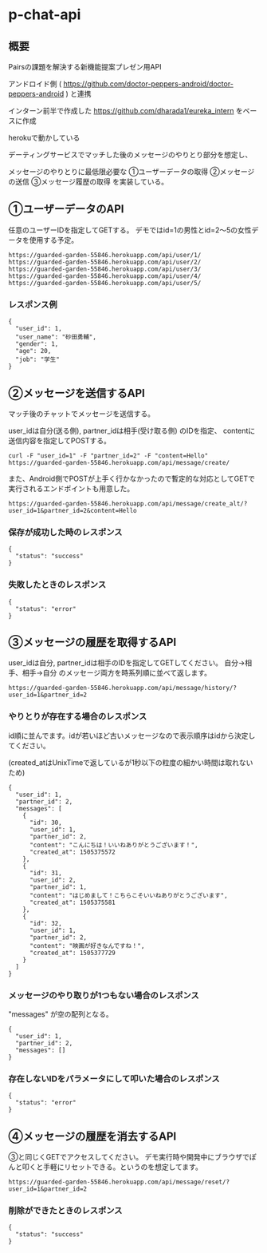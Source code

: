 # p-chat-api

## 概要

Pairsの課題を解決する新機能提案プレゼン用API

アンドロイド側 ( https://github.com/doctor-peppers-android/doctor-peppers-android ) と連携

インターン前半で作成した https://github.com/dharada1/eureka_intern をベースに作成

herokuで動かしている

デーティングサービスでマッチした後のメッセージのやりとり部分を想定し、

メッセージのやりとりに最低限必要な ①ユーザーデータの取得 ②メッセージの送信 ③メッセージ履歴の取得 を実装している。

## ①ユーザーデータのAPI

任意のユーザーIDを指定してGETする。
デモではid=1の男性とid=2〜5の女性データを使用する予定。

~~~
https://guarded-garden-55846.herokuapp.com/api/user/1/
https://guarded-garden-55846.herokuapp.com/api/user/2/
https://guarded-garden-55846.herokuapp.com/api/user/3/
https://guarded-garden-55846.herokuapp.com/api/user/4/
https://guarded-garden-55846.herokuapp.com/api/user/5/
~~~

### レスポンス例

~~~
{
  "user_id": 1,
  "user_name": "砂田勇輔",
  "gender": 1,
  "age": 20,
  "job": "学生"
}
~~~

## ②メッセージを送信するAPI

マッチ後のチャットでメッセージを送信する。

user_idは自分(送る側), partner_idは相手(受け取る側) のIDを指定、
contentに送信内容を指定してPOSTする。

~~~
curl -F "user_id=1" -F "partner_id=2" -F "content=Hello" https://guarded-garden-55846.herokuapp.com/api/message/create/
~~~

また、Android側でPOSTが上手く行かなかったので暫定的な対応としてGETで実行されるエンドポイントも用意した。

~~~
https://guarded-garden-55846.herokuapp.com/api/message/create_alt/?user_id=1&partner_id=2&content=Hello
~~~

### 保存が成功した時のレスポンス

~~~
{
  "status": "success"
}
~~~

### 失敗したときのレスポンス

~~~
{
  "status": "error"
}
~~~

## ③メッセージの履歴を取得するAPI

user_idは自分, partner_idは相手のIDを指定してGETしてください。
自分->相手、相手->自分 のメッセージ両方を時系列順に並べて返します。

~~~
https://guarded-garden-55846.herokuapp.com/api/message/history/?user_id=1&partner_id=2
~~~

### やりとりが存在する場合のレスポンス

id順に並んでます。idが若いほど古いメッセージなので表示順序はidから決定してください。

(created_atはUnixTimeで返しているが1秒以下の粒度の細かい時間は取れないため)

~~~
{
  "user_id": 1,
  "partner_id": 2,
  "messages": [
    {
      "id": 30,
      "user_id": 1,
      "partner_id": 2,
      "content": "こんにちは！いいねありがとうございます！",
      "created_at": 1505375572
    },
    {
      "id": 31,
      "user_id": 2,
      "partner_id": 1,
      "content": "はじめまして！こちらこそいいねありがとうございます",
      "created_at": 1505375581
    },
    {
      "id": 32,
      "user_id": 1,
      "partner_id": 2,
      "content": "映画が好きなんですね！",
      "created_at": 1505377729
    }
  ]
}
~~~

### メッセージのやり取りが1つもない場合のレスポンス

"messages" が空の配列となる。

~~~
{
  "user_id": 1,
  "partner_id": 2,
  "messages": []
}
~~~

### 存在しないIDをパラメータにして叩いた場合のレスポンス

~~~
{
  "status": "error"
}
~~~

## ④メッセージの履歴を消去するAPI

③と同じくGETでアクセスしてください。
デモ実行時や開発中にブラウザでぽんと叩くと手軽にリセットできる。というのを想定してます。

~~~
https://guarded-garden-55846.herokuapp.com/api/message/reset/?user_id=1&partner_id=2
~~~

### 削除ができたときのレスポンス

~~~
{
  "status": "success"
}
~~~
